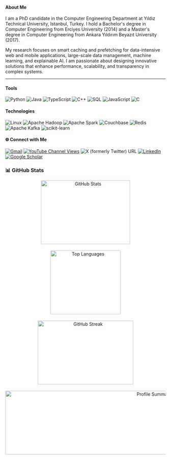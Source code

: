 
#### About Me
I am a PhD candidate in the Computer Engineering Department at Yıldız Technical University, Istanbul, Turkey. I hold a Bachelor's degree in Computer Engineering from Erciyes University (2014) and a Master's degree in Computer Engineering from Ankara Yıldırım Beyazıt University (2017).

My research focuses on smart caching and prefetching for data-intensive web and mobile applications, large-scale data management, machine learning, and explainable AI. I am passionate about designing innovative solutions that enhance performance, scalability, and transparency in complex systems.


---
#### Tools
![Python](https://img.shields.io/badge/-Python-000?style=flat-square&logo=Python)
![Java](https://img.shields.io/badge/-Java-000?style=flat-square&logo=Java&logoColor=007396)
![TypeScript](https://img.shields.io/badge/-TypeScript-000?style=flat-square&logo=TypeScript)
![C++](https://img.shields.io/badge/-C++-000?style=flat-square&logo=c%2b%2b&logoColor=00599C)
![SQL](https://img.shields.io/badge/-SQL-000?style=flat-square&logo=MySQL)
![JavaScript](https://img.shields.io/badge/-JavaScript-000?style=flat-square&logo=JavaScript)
![C](https://img.shields.io/badge/-C-000?style=flat-square&logo=C)

#### Technologies
![Linux](https://img.shields.io/badge/-Linux-000?style=flat-square&logo=Linux)
![Apache Hadoop](https://img.shields.io/badge/Apache_Hadoop-222?style=flat-square&logo=apache-hadoop&logoColor=66CCFF)
![Apache Spark](https://img.shields.io/badge/Apache%20Spark-E25A1C?style=flat-square&logo=apachespark&logoColor=white)
![Couchbase](https://img.shields.io/badge/Couchbase-EA2328?style=flat-square&logo=Couchbase&logoColor=white)
![Redis](https://img.shields.io/badge/-Redis-000?style=flat-square&logo=Redis)
![Apache Kafka](https://img.shields.io/badge/Apache_Kafka-231F20?style=flat-square&logo=apache-kafka&logoColor=white)
![scikit-learn](https://img.shields.io/badge/scikit--learn-F7931E?style=flat-square&logo=scikit-learn&logoColor=white)

#### 🌐 Connect with Me
[![Gmail](https://img.shields.io/badge/Gmail-D14836?style=for-the-badge&logo=gmail&logoColor=white)](mailto:tolgabuyuktanir@gmail.com)
[![YouTube Channel Views](https://img.shields.io/youtube/channel/views/UCxDnkMlK_Vvru7awNIgD_oQ)](https://www.youtube.com/@tolgabuyuktanir)
![X (formerly Twitter) URL](https://img.shields.io/twitter/url?url=https%3A%2F%2Fx.com%2Ftolgabuyuktanir?style=flat-square)
[![LinkedIn](https://img.shields.io/badge/LinkedIn-%230077B5.svg?style=flat-square&logo=linkedin&logoColor=white)](https://www.linkedin.com/in/tolga-buyuktanir-6b63733a/)
[![Google Scholar](https://img.shields.io/badge/Google%20Scholar-4285F4?style=flat-square&logo=google-scholar&logoColor=white)](https://scholar.google.com/citations?user=D2Md-J4AAAAJ)

### 📊 GitHub Stats

<div align="center">
  <div style="display: flex; justify-content: center; gap: 20px; flex-wrap: wrap;">
    <img src="https://github-readme-stats.vercel.app/api?username=tolgabuyuktanir&show_icons=true" alt="GitHub Stats" width="280" height="200">
    <img src="https://github-readme-stats.vercel.app/api/top-langs/?username=tolgabuyuktanir&layout=compact" alt="Top Languages" width="220" height="200">
    <img src="https://streak-stats.demolab.com?user=tolgabuyuktanir&hide_border=true" alt="GitHub Streak" width="300" height="200">
  </div>
  <div style="display: flex; justify-content: center; margin-top: 20px;">
    <img src="https://github-profile-summary-cards.vercel.app/api/cards/profile-details?username=tolgabuyuktanir" alt="Profile Summary" width="920" height="200">
  </div>
</div>
